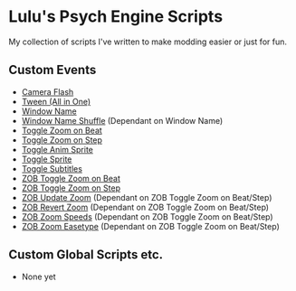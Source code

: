 # Lulu's Psych Engine Scripts
My collection of scripts I've written to make modding easier or just for fun.

## Custom Events
* [Camera Flash](custom_events/Camera%20Flash.lua)
* [Tween (All in One)](custom_events/Tween.lua)
* [Window Name](custom_events/Window%20Name.lua)
* [Window Name Shuffle](custom_events/Window%20Name%20Shuffle.txt) (Dependant on Window Name)
* [Toggle Zoom on Beat](custom_events/Toggle%20Zoom%20on%20Beat.lua)
* [Toggle Zoom on Step](custom_events/Toggle%20Zoom%20on%20Step.lua)
* [Toggle Anim Sprite](custom_events/Toggle%20Anim%20Sprite.lua)
* [Toggle Sprite](custom_events/Toggle%20Sprite.lua)
* [Toggle Subtitles](custom_events/Toggle%20Subtitles.lua)
* [ZOB Toggle Zoom on Beat](custom_events/ZOB%20Toggle%20Zoom%20on%20Beat.lua)
* [ZOB Toggle Zoom on Step](custom_events/ZOB%20Toggle%20Zoom%20on%20Step.lua)
* [ZOB Update Zoom](custom_events/ZOB%20Update%20Zoom.txt) (Dependant on ZOB Toggle Zoom on Beat/Step)
* [ZOB Revert Zoom](custom_events/ZOB%20Revert%20Zoom.txt) (Dependant on ZOB Toggle Zoom on Beat/Step)
* [ZOB Zoom Speeds](custom_events/ZOB%20Zoom%20Speeds.txt) (Dependant on ZOB Toggle Zoom on Beat/Step)
* [ZOB Zoom Easetype](custom_events/ZOB%20Zoom%20Easetype.txt) (Dependant on ZOB Toggle Zoom on Beat/Step)

## Custom Global Scripts etc.
* None yet
